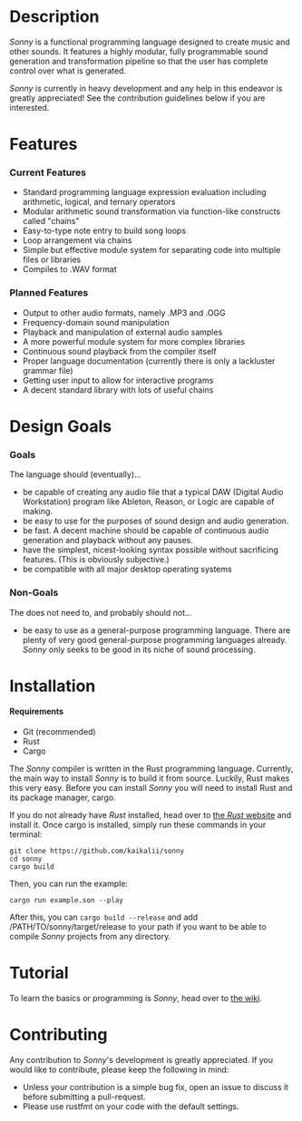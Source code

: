 # Description

*Sonny* is a functional programming language designed to create music and other sounds. It features a highly modular, fully programmable sound generation and transformation pipeline so that the user has complete control over what is generated.

*Sonny* is currently in heavy development and any help in this endeavor is greatly appreciated! See the contribution guidelines below if you are interested.

# Features

### Current Features

* Standard programming language expression evaluation including arithmetic, logical, and ternary operators
* Modular arithmetic sound transformation via function-like constructs called "chains"
* Easy-to-type note entry to build song loops
* Loop arrangement via chains
* Simple but effective module system for separating code into multiple files or libraries
* Compiles to .WAV format

### Planned Features

* Output to other audio formats, namely .MP3 and .OGG
* Frequency-domain sound manipulation
* Playback and manipulation of external audio samples
* A more powerful module system for more complex libraries
* Continuous sound playback from the compiler itself
* Proper language documentation (currently there is only a lackluster grammar file)
* Getting user input to allow for interactive programs
* A decent standard library with lots of useful chains

# Design Goals

### Goals

The language should (eventually)...

* be capable of creating any audio file that a typical DAW (Digital Audio Workstation) program like Ableton, Reason, or Logic are capable of making.
* be easy to use for the purposes of sound design and audio generation.
* be fast. A decent machine should be capable of continuous audio generation and playback without any pauses.
* have the simplest, nicest-looking syntax possible without sacrificing features. (This is obviously subjective.)
* be compatible with all major desktop operating systems

### Non-Goals

The does not need to, and probably should not...

* be easy to use as a general-purpose programming language. There are plenty of very good general-purpose programming languages already. *Sonny* only seeks to be good in its niche of sound processing.

# Installation

#### Requirements

* Git (recommended)
* Rust
* Cargo

The *Sonny* compiler is written in the Rust programming language. Currently, the main way to install *Sonny* is to build it from source. Luckily, Rust makes this very easy. Before you can install *Sonny* you will need to install Rust and its package manager, cargo.

If you do not already have *Rust* installed, head over to [the *Rust* website](https://www.rust-lang.org/) and install it. Once cargo is installed, simply run these commands in your terminal:
```
git clone https://github.com/kaikalii/sonny
cd sonny
cargo build
```
Then, you can run the example:
```
cargo run example.son --play
```
After this, you can `cargo build --release` and add /PATH/TO/sonny/target/release to your path if you want to be able to compile *Sonny* projects from any directory.

# Tutorial

To learn the basics or programming is *Sonny*, head over to [the wiki](https://github.com/kaikalii/sonny/wiki).

# Contributing

Any contribution to *Sonny*'s development is greatly appreciated. If you would like to contribute, please keep the following in mind:

* Unless your contribution is a simple bug fix, open an issue to discuss it before submitting a pull-request.
* Please use rustfmt on your code with the default settings.
